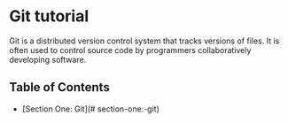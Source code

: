 # Git tutorial

Git is a distributed version control system that tracks versions of files. It is often used to control source code by programmers collaboratively developing software.

## Table of Contents

- [Section One: Git](# section-one:-git)